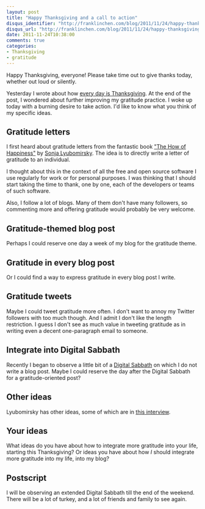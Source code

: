 ```yaml
---
layout: post
title: "Happy Thanksgiving and a call to action"
disqus_identifier: "http://franklinchen.com/blog/2011/11/24/happy-thanksgiving-and-a-call-to-action/"
disqus_url: "http://franklinchen.com/blog/2011/11/24/happy-thanksgiving-and-a-call-to-action/"
date: 2011-11-24T10:38:00
comments: true
categories:
- Thanksgiving
- gratitude
---
```

Happy Thanksgiving, everyone! Please take time out to give thanks today, whether out loud or silently.

Yesterday I wrote about how [every day is Thanksgiving](/blog/2011/11/23/every-day-is-thanksgiving/). At the end of the post, I wondered about further improving my gratitude practice. I woke up today with a burning desire to take action. I'd like to know what you think of my specific ideas.

<!--more-->

## Gratitude letters

I first heard about gratitude letters from the fantastic book ["The How of Happiness"](http://chass.ucr.edu/faculty_book/lyubomirsky/) by [Sonja Lyubomirsky](http://www.faculty.ucr.edu/~sonja/index.html). The idea is to directly write a letter of gratitude to an individual.

I thought about this in the context of all the free and open source software I use regularly for work or for personal purposes. I was thinking that I should start taking the time to thank, one by one, each of the developers or teams of such software.

Also, I follow a lot of blogs. Many of them don't have many followers, so commenting more and offering gratitude would probably be very welcome.

## Gratitude-themed blog post

Perhaps I could reserve one day a week of my blog for the gratitude theme.

## Gratitude in every blog post

Or I could find a way to express gratitude in every blog post I write.

## Gratitude tweets

Maybe I could tweet gratitude more often. I don't want to annoy my Twitter followers with too much though. And I admit I don't like the length restriction. I guess I don't see as much value in tweeting gratitude as in writing even a decent one-paragraph email to someone.

## Integrate into Digital Sabbath

Recently I began to observe a little bit of a [Digital Sabbath](/blog/2011/11/12/starting-a-mini-digital-sabbath/) on which I do not write a blog post. Maybe I could reserve the day after the Digital Sabbath for a gratitude-oriented post?

## Other ideas

Lyubomirsky has other ideas, some of which are in [this interview](http://blog.beliefnet.com/beyondblue/2010/05/5-ways-to-practice-gratitude-a.html).

## Your ideas

What ideas do you have about how to integrate more gratitude into your life, starting this Thanksgiving? Or ideas you have about how *I* should integrate more gratitude into my life, into my blog?

## Postscript

I will be observing an extended Digital Sabbath till the end of the weekend. There will be a lot of turkey, and a lot of friends and family to see again.
